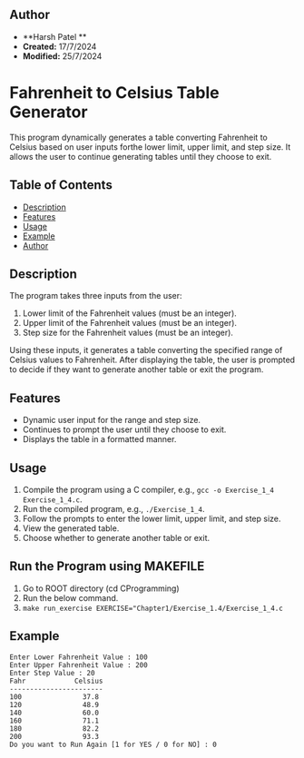 
## Author
- **Harsh Patel **
- **Created:** 17/7/2024
- **Modified:** 25/7/2024

# Fahrenheit to Celsius Table Generator

This program dynamically generates a table converting Fahrenheit to Celsius based on user inputs forthe lower limit, upper limit, and step size. It allows the user to continue generating tables until they choose to exit.

## Table of Contents
- [Description](#description)
- [Features](#features)
- [Usage](#usage)
- [Example](#example)
- [Author](#author)

## Description
The program takes three inputs from the user:
1. Lower limit of the Fahrenheit values (must be an integer).
2. Upper limit of the Fahrenheit values (must be an integer).
3. Step size for the Fahrenheit values (must be an integer).

Using these inputs, it generates a table converting the specified range of Celsius values to Fahrenheit. After displaying the table, the user is prompted to decide if they want to generate another table or exit the program.

## Features
- Dynamic user input for the range and step size.
- Continues to prompt the user until they choose to exit.
- Displays the table in a formatted manner.

## Usage
1. Compile the program using a C compiler, e.g., `gcc -o Exercise_1_4 Exercise_1_4.c`.
2. Run the compiled program, e.g., `./Exercise_1_4`.
3. Follow the prompts to enter the lower limit, upper limit, and step size.
4. View the generated table.
5. Choose whether to generate another table or exit.

## Run the Program using MAKEFILE
1. Go to ROOT directory (cd CProgramming)
2. Run the below command.
3. `make run_exercise EXERCISE="Chapter1/Exercise_1.4/Exercise_1_4.c`

## Example

	Enter Lower Fahrenheit Value : 100
	Enter Upper Fahrenheit Value : 200
	Enter Step Value : 20
	Fahr            Celsius
	-----------------------
	100               37.8
	120               48.9
	140               60.0
	160               71.1
	180               82.2
	200               93.3
	Do you want to Run Again [1 for YES / 0 for NO] : 0

